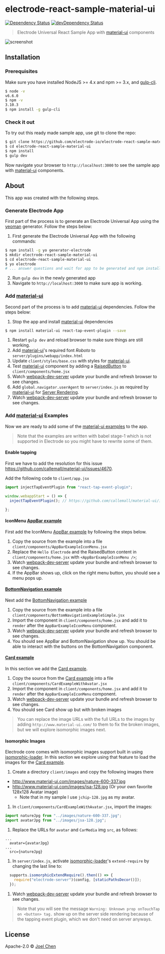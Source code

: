# electrode-react-sample-material-ui

[![Dependency Status][daviddm-image]][daviddm-url] [![devDependency Status][daviddm-dev-image]][daviddm-dev-url]

> Electrode Universal React Sample App with [material-ui] components

![screenshot][screenshot]

## Installation

### Prerequisites

Make sure you have installed NodeJS >= 4.x and npm >= 3.x, and [gulp-cli].

  ```bash
  $ node -v
  v6.6.0
  $ npm -v
  3.10.3
  $ npm install -g gulp-cli
  ```

### Check it out

To try out this ready made sample app, use git to clone the repo:

```sh
$ git clone https://github.com/electrode-io/electrode-react-sample-material-ui.git
$ cd electrode-react-sample-material-ui
$ npm install
$ gulp dev
```

Now navigate your browser to `http://localhost:3000` to see the sample app with [material-ui] components.

## About

This app was created with the following steps.


### Generate Electrode App

First part of the process is to generate an Electrode Universal App using the [yeoman] generator.  Follow the steps below:

1. First generate the Electrode Universal App with the following commands:

  ```bash
  $ npm install -g yo generator-electrode
  $ mkdir electrode-react-sample-material-ui
  $ cd electrode-react-sample-material-ui
  $ yo electrode
  # ... answer questions and wait for app to be generated and npm install completed ...
  ```

2. Run `gulp dev` in the newly generated app
3. Navigate to `http://localhost:3000` to make sure app is working.

### Add [material-ui]

Second part of the process is to add [material-ui] dependencies.  Follow the steps below:

1. Stop the app and install [material-ui] dependencies

  ```bash
  $ npm install material-ui react-tap-event-plugin --save
  ```

1. Restart `gulp dev` and reload browser to make sure things are still working.
1. Add [material-ui]'s required font *Roboto* to `server/plugins/webapp/index.html`
1. Update `client/styles/base.css` with styles for [material-ui].
1. Test [material-ui] component by adding a [RaisedButton] to `client/components/home.jsx`
1. Watch [webpack-dev-server] update your bundle and refresh browser to see changes.
1. Add `global.navigator.userAgent` to `server/index.js` as required by [material-ui] for [Server Rendering].
1. Watch [webpack-dev-server] update your bundle and refresh browser to see changes.

### Add [material-ui] Examples

Now we are ready to add some of the [material-ui examples] to the app.  

> Note that the examples are written with babel stage-1 which is not supported in Electrode so you might have to rewrite some of them.

#### Enable tapping

First we have to add the resolution for this issue https://github.com/callemall/material-ui/issues/4670.

Add the following code to `client/app.jsx`

```js
import injectTapEventPlugin from "react-tap-event-plugin";

window.webappStart = () => {
  injectTapEventPlugin(); // https://github.com/callemall/material-ui/issues/4670

};
```

#### IconMenu [AppBar example]

First add the IconMenu [AppBar example] by following the steps below.

1. Copy the source from the example into a file `client/components/AppBarExampleIconMenu.jsx`
2. Replace the `Hello Electrode` and the RaisedButton content in `client/components/home.jsx` with `<AppBarExampleIconMenu />`;
3. Watch [webpack-dev-server] update your bundle and refresh browser to see changes.
4. If the AppBar shows up, click on the right menu button, you should see a menu pops up.

#### [BottomNavigation example]

Next add the [BottomNavigation example]

1. Copy the source from the example into a file `client/components/BottomNavigationExampleSimple.jsx`
2. Import the component in `client/components/home.jsx` and add it to `render` after the `AppBarExampleIconMenu` component.
3. Watch [webpack-dev-server] update your bundle and refresh browser to see changes.
4. You should see AppBar and BottomNavigation show up.  You should be able to interact with the buttons on the BottomNavigation component.

#### [Card example]

In this section we add the [Card example].

1. Copy the source from the [Card example] into a file `client/components/CardExampleWithAvatar.jsx`
2. Import the component in `client/components/home.jsx` and add it to `render` after the `AppBarExampleIconMenu` component.
3. Watch [webpack-dev-server] update your bundle and refresh browser to see changes.
4. You should see Card show up but with broken images

> You can replace the image URLs with the full URLs to the images by adding `http://www.material-ui.com/` to them to fix the broken images, but we will explore isomorphic images next.

#### Isomorphic Images

Electrode core comes with isomorphic images support built in using [isomorphic-loader].  In this section we explore using that feature to load the images for the [Card example].

1. Create a directory `client/images` and copy the following images there
  - http://www.material-ui.com/images/nature-600-337.jpg
  - http://www.material-ui.com/images/jsa-128.jpg (Or your own favorite 128x128 Avatar image)
    - Note that in my sample I use `jchip-128.jpg` as my avatar.
1. In `client/components/CardExampleWithAvatar.jsx`, import the images:

  ```js
  import natureJpg from "../images/nature-600-337.jpg";
  import avatarJpg from "../images/jsa-128.jpg";
  ```

1. Replace the URLs for `avatar` and `CarMedia` img `src`, as follows:

  ```
  ...
    avatar={avatarJpg}
  ...
    src={natureJpg}
  ```

1. In `server/index.js`, activate [isomorphic-loader]'s `extend-require` by changing the last line to:

  ```js
    supports.isomorphicExtendRequire().then(() => {
      require("electrode-server")(config, [staticPathsDecor()]);
    });
  ```

1. Watch [webpack-dev-server] update your bundle and refresh browser to see changes.

> Note that you will see the message `Warning: Unknown prop onTouchTap on <button> tag.` show up on the server side rendering because of the tapping event plugin, which we don't need on server anyways.

## License

Apache-2.0 © [Joel Chen](https://github.com/jchip)

[daviddm-image]: https://david-dm.org/electrode-io/electrode/status.svg?path=samples/universal-material-ui
[daviddm-url]: https://david-dm.org/electrode-io/electrode?path=samples/universal-material-ui
[daviddm-dev-image]:https://david-dm.org/electrode-io/electrode/dev-status.svg?path=samples/universal-material-ui
[daviddm-dev-url]:https://david-dm.org/electrode-io/electrode?path=samples/universal-material-ui?type-dev
[material-ui]: http://www.material-ui.com/
[RaisedButton]: http://www.material-ui.com/#/components/raised-button
[webpack-dev-server]: https://webpack.github.io/docs/webpack-dev-server.html
[Server Rendering]: http://www.material-ui.com/#/get-started/server-rendering
[gulp-cli]: https://www.npmjs.com/package/gulp-cli
[material-ui examples]: http://www.material-ui.com/#/components/app-bar
[AppBar example]:  http://www.material-ui.com/#/components/app-bar
[BottomNavigation example]: http://www.material-ui.com/#/components/bottom-navigation
[yeoman]: http://yeoman.io/
[Card example]: http://www.material-ui.com/#/components/card
[isomorphic-loader]: https://github.com/electrode-io/isomorphic-loader
[screenshot]: https://cloud.githubusercontent.com/assets/5876741/19024379/377359ec-88b7-11e6-863b-a41133cc42ef.png
